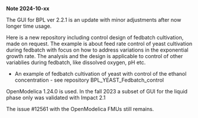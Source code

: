 
**Note 2024-10-xx**

The GUI for BPL ver 2.2.1 is an update with minor adjustments after now longer time usage.

Here is a new repository including control design of fedbatch cultivation, made on request.
The example is about feed rate control of yeast cultivation during fedbatch with focus on 
how to address variations in the exponential growth rate. The analysis and the design is applicable
to control of other variablies during fedbatch, like dissolved oxygen, pH etc. 

* An example of fedbatch cultivation of yeast with control of the ethanol concentration - see repository BPL\_YEAST\_Fedbatch\_control

OpenModelica 1.24.0 is used. In the fall 2023 a subset of GUI for the liquid phase only was validated with Impact 2.1 

The issue #12561 with the OpenModelica FMUs still remains.

